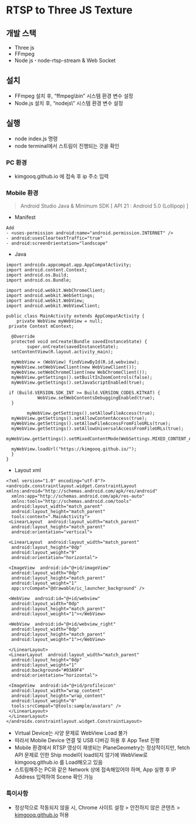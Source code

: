 # RTSP to Three JS Texture

##  개발 스택
-   Three js
-   FFmpeg
-   Node js ꞏ node-rtsp-stream & Web Socket

## 설치 
-   FFmpeg 설치 후, “ffmpeg\bin” 시스템 환경 변수 설정
-   Node.js 설치 후, “nodejs\” 시스템 환경 변수 설정

## 실행
-   node index.js 명령
-   node terminal에서 스트림이 진행되는 것을 확인

### PC 환경
- kimgooq.github.io 에 접속 후 ip 주소 입력

### Mobile 환경
>Android Studio Java & Minimum SDK [ API 21 : Android 5.0 (Lollipop) ]
 - Manifest
```
Add
- <uses-permission android:name="android.permission.INTERNET" />
- android:usesCleartextTraffic="true"
- android:screenOrientation="landscape"
```

- Java
```
import androidx.appcompat.app.AppCompatActivity;  
import android.content.Context;  
import android.os.Build;  
import android.os.Bundle;  
  
import android.webkit.WebChromeClient;  
import android.webkit.WebSettings;  
import android.webkit.WebView;  
import android.webkit.WebViewClient;  
  
public class MainActivity extends AppCompatActivity {  
    private WebView myWebView = null;  
 private Context mContext;  
  
  @Override  
  protected void onCreate(Bundle savedInstanceState) {  
        super.onCreate(savedInstanceState);  
  setContentView(R.layout.activity_main);  
  
  myWebView = (WebView) findViewById(R.id.webview);  
  myWebView.setWebViewClient(new WebViewClient());  
  myWebView.setWebChromeClient(new WebChromeClient());  
  myWebView.getSettings().setBuiltInZoomControls(false);  
  myWebView.getSettings().setJavaScriptEnabled(true);  
  
 if (Build.VERSION.SDK_INT >= Build.VERSION_CODES.KITKAT) {  
            WebView.setWebContentsDebuggingEnabled(true);  
  }  
  
        myWebView.getSettings().setAllowFileAccess(true);  
  myWebView.getSettings().setAllowContentAccess(true);  
  myWebView.getSettings().setAllowFileAccessFromFileURLs(true);  
  myWebView.getSettings().setAllowUniversalAccessFromFileURLs(true);  
  myWebView.getSettings().setMixedContentMode(WebSettings.MIXED_CONTENT_ALWAYS_ALLOW);  
  
  myWebView.loadUrl("https://kimgooq.github.io/");  
  }  
}
```

- Layout xml
```
<?xml version="1.0" encoding="utf-8"?>  
<androidx.constraintlayout.widget.ConstraintLayout xmlns:android="http://schemas.android.com/apk/res/android"  
  xmlns:app="http://schemas.android.com/apk/res-auto"  
  xmlns:tools="http://schemas.android.com/tools"  
  android:layout_width="match_parent"  
  android:layout_height="match_parent"  
  tools:context=".MainActivity">  
 <LinearLayout  android:layout_width="match_parent"  
  android:layout_height="match_parent"  
  android:orientation="vertical">  
  
 <LinearLayout  android:layout_width="match_parent"  
  android:layout_height="0dp"  
  android:layout_weight="9"  
  android:orientation="horizontal">  
  
 <ImageView  android:id="@+id/imageView"  
  android:layout_width="0dp"  
  android:layout_height="match_parent"  
  android:layout_weight="1"  
  app:srcCompat="@drawable/ic_launcher_background" />  
  
 <WebView  android:id="@+id/webview"  
  android:layout_width="0dp"  
  android:layout_height="match_parent"  
  android:layout_weight="1"></WebView>  
  
 <WebView  android:id="@+id/webview_right"  
  android:layout_width="0dp"  
  android:layout_height="match_parent"  
  android:layout_weight="1"></WebView>  
  
 </LinearLayout>  
 <LinearLayout  android:layout_width="match_parent"  
  android:layout_height="0dp"  
  android:layout_weight="1"  
  android:background="#03A9F4"  
  android:orientation="horizontal">  
  
 <ImageView  android:id="@+id/profileicon"  
  android:layout_width="wrap_content"  
  android:layout_height="wrap_content"  
  android:layout_weight="0"  
  tools:srcCompat="@tools:sample/avatars" />  
 </LinearLayout>  
 </LinearLayout>  
</androidx.constraintlayout.widget.ConstraintLayout>
```
- Virtual Device는 사양 문제로 WebView Load 불가
- 따라서 Mobile Device 연결 및 USB 디버깅 허용 후 App Test 진행
- Mobile 환경에서 RTSP 영상이 재생되는 PlaneGeometry는 정상적이지만, fetch API 문제로 인한 Ship model이 load되지 않기에 WebView로 kimgooq.github.io 를 Load해오고 있음
- 스트림해주는 PC와 같은 Network 상에 접속해있어야 하며, App 실행 후 IP Address 입력하여 Scene 확인 가능

### 특이사항
- 정상적으로 작동되지 않을 시, Chrome 사이트 설정 > 안전하지 않은 콘텐츠 > [kimgooq.github.io](http://kimgooq.github.io/) 허용
